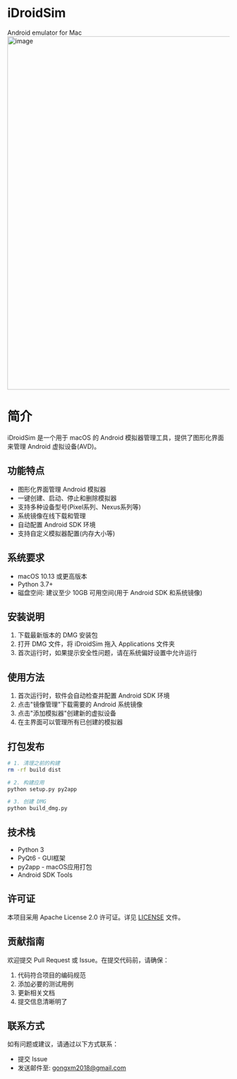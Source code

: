 # iDroidSim
Android emulator for Mac
<img width="800" alt="image" src="https://github.com/user-attachments/assets/4df68294-f0ab-4336-8f69-34aa0f06f493" />


# 简介
iDroidSim 是一个用于 macOS 的 Android 模拟器管理工具，提供了图形化界面来管理 Android 虚拟设备(AVD)。

## 功能特点

- 图形化界面管理 Android 模拟器
- 一键创建、启动、停止和删除模拟器
- 支持多种设备型号(Pixel系列、Nexus系列等)
- 系统镜像在线下载和管理
- 自动配置 Android SDK 环境
- 支持自定义模拟器配置(内存大小等)

## 系统要求

- macOS 10.13 或更高版本
- Python 3.7+
- 磁盘空间: 建议至少 10GB 可用空间(用于 Android SDK 和系统镜像)

## 安装说明

1. 下载最新版本的 DMG 安装包
2. 打开 DMG 文件，将 iDroidSim 拖入 Applications 文件夹
3. 首次运行时，如果提示安全性问题，请在系统偏好设置中允许运行

## 使用方法

1. 首次运行时，软件会自动检查并配置 Android SDK 环境
2. 点击"镜像管理"下载需要的 Android 系统镜像
3. 点击"添加模拟器"创建新的虚拟设备
4. 在主界面可以管理所有已创建的模拟器

## 打包发布

```bash
# 1. 清理之前的构建
rm -rf build dist

# 2. 构建应用
python setup.py py2app

# 3. 创建 DMG
python build_dmg.py
```

## 技术栈

- Python 3
- PyQt6 - GUI框架
- py2app - macOS应用打包
- Android SDK Tools

## 许可证

本项目采用 Apache License 2.0 许可证。详见 [LICENSE](LICENSE) 文件。

## 贡献指南

欢迎提交 Pull Request 或 Issue。在提交代码前，请确保：

1. 代码符合项目的编码规范
2. 添加必要的测试用例
3. 更新相关文档
4. 提交信息清晰明了

## 联系方式

如有问题或建议，请通过以下方式联系：

- 提交 Issue
- 发送邮件至: gongxm2018@gmail.com

